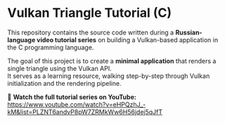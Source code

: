 # Vulkan Triangle Tutorial (C)

This repository contains the source code written during a **Russian-language video tutorial series** on building a Vulkan-based application in the C programming language.

The goal of this project is to create a **minimal application** that renders a single triangle using the Vulkan API.  
It serves as a learning resource, walking step-by-step through Vulkan initialization and the rendering pipeline.

🎥 **Watch the full tutorial series on YouTube:**  
https://www.youtube.com/watch?v=eHPQzhJ_-kM&list=PLZNT6andvP8pW7ZRMkWw6H56jdej5qJfT
